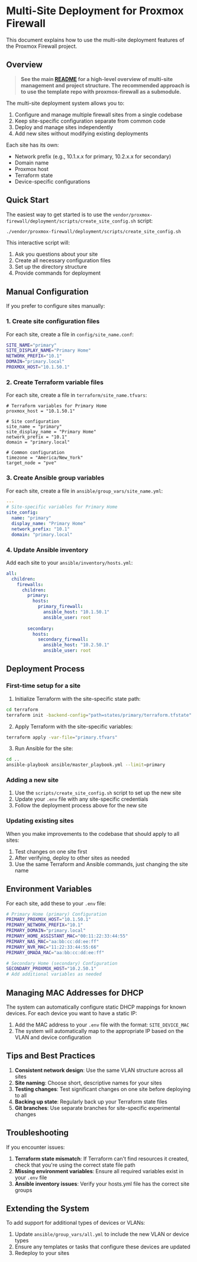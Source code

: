 # Multi-Site Deployment for Proxmox Firewall

This document explains how to use the multi-site deployment features of the Proxmox Firewall project.

## Overview

> **See the main [README](README.md) for a high-level overview of multi-site management and project structure. The recommended approach is to use the template repo with proxmox-firewall as a submodule.**

The multi-site deployment system allows you to:

1. Configure and manage multiple firewall sites from a single codebase
2. Keep site-specific configuration separate from common code
3. Deploy and manage sites independently
4. Add new sites without modifying existing deployments

Each site has its own:

- Network prefix (e.g., 10.1.x.x for primary, 10.2.x.x for secondary)
- Domain name
- Proxmox host
- Terraform state
- Device-specific configurations

## Quick Start

The easiest way to get started is to use the `vendor/proxmox-firewall/deployment/scripts/create_site_config.sh` script:

```bash
./vendor/proxmox-firewall/deployment/scripts/create_site_config.sh
```

This interactive script will:

1. Ask you questions about your site
2. Create all necessary configuration files
3. Set up the directory structure
4. Provide commands for deployment

## Manual Configuration

If you prefer to configure sites manually:

### 1. Create site configuration files

For each site, create a file in `config/site_name.conf`:

```bash
SITE_NAME="primary"
SITE_DISPLAY_NAME="Primary Home"
NETWORK_PREFIX="10.1"
DOMAIN="primary.local"
PROXMOX_HOST="10.1.50.1"
```

### 2. Create Terraform variable files

For each site, create a file in `terraform/site_name.tfvars`:

```hcl
# Terraform variables for Primary Home
proxmox_host = "10.1.50.1"

# Site configuration
site_name = "primary"
site_display_name = "Primary Home"
network_prefix = "10.1"
domain = "primary.local"

# Common configuration
timezone = "America/New_York"
target_node = "pve"
```

### 3. Create Ansible group variables

For each site, create a file in `ansible/group_vars/site_name.yml`:

```yaml
---
# Site-specific variables for Primary Home
site_config:
  name: "primary"
  display_name: "Primary Home"
  network_prefix: "10.1"
  domain: "primary.local"
```

### 4. Update Ansible inventory

Add each site to your `ansible/inventory/hosts.yml`:

```yaml
all:
  children:
    firewalls:
      children:
        primary:
          hosts:
            primary_firewall:
              ansible_host: "10.1.50.1"
              ansible_user: root
        
        secondary:
          hosts:
            secondary_firewall:
              ansible_host: "10.2.50.1"
              ansible_user: root
```

## Deployment Process

### First-time setup for a site

1. Initialize Terraform with the site-specific state path:

```bash
cd terraform
terraform init -backend-config="path=states/primary/terraform.tfstate"
```

2. Apply Terraform with the site-specific variables:

```bash
terraform apply -var-file="primary.tfvars"
```

3. Run Ansible for the site:

```bash
cd ..
ansible-playbook ansible/master_playbook.yml --limit=primary
```

### Adding a new site

1. Use the `scripts/create_site_config.sh` script to set up the new site
2. Update your `.env` file with any site-specific credentials
3. Follow the deployment process above for the new site

### Updating existing sites

When you make improvements to the codebase that should apply to all sites:

1. Test changes on one site first
2. After verifying, deploy to other sites as needed
3. Use the same Terraform and Ansible commands, just changing the site name

## Environment Variables

For each site, add these to your `.env` file:

```bash
# Primary Home (primary) Configuration
PRIMARY_PROXMOX_HOST="10.1.50.1"
PRIMARY_NETWORK_PREFIX="10.1"
PRIMARY_DOMAIN="primary.local"
PRIMARY_HOME_ASSISTANT_MAC="00:11:22:33:44:55"
PRIMARY_NAS_MAC="aa:bb:cc:dd:ee:ff"
PRIMARY_NVR_MAC="11:22:33:44:55:66"
PRIMARY_OMADA_MAC="aa:bb:cc:dd:ee:ff"

# Secondary Home (secondary) Configuration
SECONDARY_PROXMOX_HOST="10.2.50.1"
# Add additional variables as needed
```

## Managing MAC Addresses for DHCP

The system can automatically configure static DHCP mappings for known devices. For each device you want to have a static IP:

1. Add the MAC address to your `.env` file with the format: `SITE_DEVICE_MAC`
2. The system will automatically map to the appropriate IP based on the VLAN and device configuration

## Tips and Best Practices

1. **Consistent network design**: Use the same VLAN structure across all sites
2. **Site naming**: Choose short, descriptive names for your sites
3. **Testing changes**: Test significant changes on one site before deploying to all
4. **Backing up state**: Regularly back up your Terraform state files
5. **Git branches**: Use separate branches for site-specific experimental changes

## Troubleshooting

If you encounter issues:

1. **Terraform state mismatch**: If Terraform can't find resources it created, check that you're using the correct state file path
2. **Missing environment variables**: Ensure all required variables exist in your `.env` file
3. **Ansible inventory issues**: Verify your hosts.yml file has the correct site groups

## Extending the System

To add support for additional types of devices or VLANs:

1. Update `ansible/group_vars/all.yml` to include the new VLAN or device types
2. Ensure any templates or tasks that configure these devices are updated
3. Redeploy to your sites
